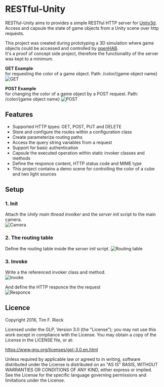 # RESTful-Unity
RESTful-Unity aims to provides a simple RESTful HTTP server for [Unity3d](https://unity3d.com).<br>
Access and capsule the state of game objects from a Unity scene over http requests.

This project was created during prototyping a 3D simulation where game objects could be accessed and controlled by [openHAB](https://github.com/openhab/openhab).<br> It's a proof of concept side project, therefore the functionality of the server was kept to a minimum.

**GET Example**<br>
for requesting the color of a game object. Path: /color/{game object name}
![GET](https://i.imgur.com/jAz4ah2.png)

**POST Example**<br>
for changing the color of a game object by a POST request. Path: /color/{game object name}
![POST](https://i.imgur.com/XTJav1I.png)

## Features

* Supported HTTP tpyes: GET, POST, PUT and DELETE
* Store and configure the routes within a configuration class
* Create parameterize routing paths
* Access the query string variables from a request
* Support for basic authentication
* Capsule the executed operation within static invoker classes and methods
* Define the responce content, HTTP status code and MIME type
* This project contains a demo scene for controlling the color of a cube and two light sources


## Setup

### 1. Init
Attach the _Unity main thread involker_ and the _server init_ script to the main camera.<br>
![Camera](https://i.imgur.com/Eyx27YQ.png)

### 2. The routing table
Define the routing table inside the _server init_ script.
![Routing table](https://i.imgur.com/GkNZAl9.png)

### 3. Invoke
Write a the referenced invoker class and method.<br>
![Invoke](https://i.imgur.com/QlULgxZ.png)

And define the HTTP responce the the request<br>
![Responce](https://i.imgur.com/zaNXkPd.png)


## Licence
Copyright 2016, Tim F. Rieck

Licensed under the GLP, Version 3.0 (the "License"); you may not use this work except in compliance with the License. You may obtain a copy of the License in the LICENSE file, or at:

https://www.gnu.org/licenses/gpl-3.0.en.html

Unless required by applicable law or agreed to in writing, software distributed under the License is distributed on an "AS IS" BASIS, WITHOUT WARRANTIES OR CONDITIONS OF ANY KIND, either express or implied. See the License for the specific language governing permissions and limitations under the License.
